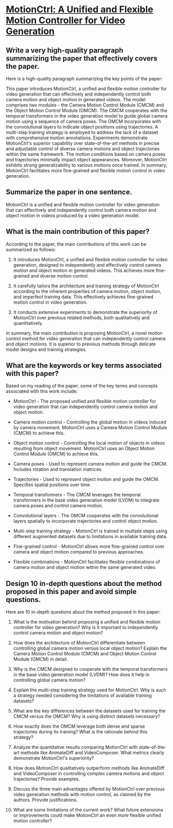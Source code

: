 # [MotionCtrl: A Unified and Flexible Motion Controller for Video   Generation](https://arxiv.org/abs/2312.03641)

## Write a very high-quality paragraph summarizing the paper that effectively covers the paper.

 Here is a high-quality paragraph summarizing the key points of the paper:

This paper introduces MotionCtrl, a unified and flexible motion controller for video generation that can effectively and independently control both camera motion and object motion in generated videos. The model comprises two modules - the Camera Motion Control Module (CMCM) and the Object Motion Control Module (OMCM). The CMCM cooperates with the temporal transformers in the video generation model to guide global camera motion using a sequence of camera poses. The OMCM incorporates with the convolutional layers to indicate object positions using trajectories. A multi-step training strategy is employed to address the lack of a dataset with comprehensive motion annotations. Experiments demonstrate MotionCtrl's superior capability over state-of-the-art methods in precise and adjustable control of diverse camera motions and object trajectories within the same framework. The motion conditions based on camera poses and trajectories minimally impact object appearances. Moreover, MotionCtrl exhibits strong generalizability to various motions once trained. In summary, MotionCtrl facilitates more fine-grained and flexible motion control in video generation.


## Summarize the paper in one sentence.

 MotionCtrl is a unified and flexible motion controller for video generation that can effectively and independently control both camera motion and object motion in videos produced by a video generation model.


## What is the main contribution of this paper?

 According to the paper, the main contributions of this work can be summarized as follows:

1) It introduces MotionCtrl, a unified and flexible motion controller for video generation, designed to independently and effectively control camera motion and object motion in generated videos. This achieves more fine-grained and diverse motion control.

2) It carefully tailors the architecture and training strategy of MotionCtrl according to the inherent properties of camera motion, object motion, and imperfect training data. This effectively achieves fine-grained motion control in video generation. 

3) It conducts extensive experiments to demonstrate the superiority of MotionCtrl over previous related methods, both qualitatively and quantitatively.

In summary, the main contribution is proposing MotionCtrl, a novel motion control method for video generation that can independently control camera and object motions. It is superior to previous methods through delicate model designs and training strategies.


## What are the keywords or key terms associated with this paper?

 Based on my reading of the paper, some of the key terms and concepts associated with this work include:

- MotionCtrl - The proposed unified and flexible motion controller for video generation that can independently control camera motion and object motion.

- Camera motion control - Controlling the global motion in videos induced by camera movement. MotionCtrl uses a Camera Motion Control Module (CMCM) to achieve this.

- Object motion control - Controlling the local motion of objects in videos resulting from object movement. MotionCtrl uses an Object Motion Control Module (OMCM) to achieve this. 

- Camera poses - Used to represent camera motion and guide the CMCM. Includes rotation and translation matrices. 

- Trajectories - Used to represent object motion and guide the OMCM. Specifies spatial positions over time.

- Temporal transformers - The CMCM leverages the temporal transformers in the base video generation model (LVDM) to integrate camera poses and control camera motion.

- Convolutional layers - The OMCM cooperates with the convolutional layers spatially to incorporate trajectories and control object motion.

- Multi-step training strategy - MotionCtrl is trained in multiple steps using different augmented datasets due to limitations in available training data.

- Fine-grained control - MotionCtrl allows more fine-grained control over camera and object motion compared to previous approaches.

- Flexible combinations - MotionCtrl facilitates flexible combinations of camera motion and object motion within the same generated video.


## Design 10 in-depth questions about the method proposed in this paper and avoid simple questions.

 Here are 10 in-depth questions about the method proposed in this paper:

1) What is the motivation behind proposing a unified and flexible motion controller for video generation? Why is it important to independently control camera motion and object motion?

2) How does the architecture of MotionCtrl differentiate between controlling global camera motion versus local object motion? Explain the Camera Motion Control Module (CMCM) and Object Motion Control Module (OMCM) in detail.  

3) Why is the CMCM designed to cooperate with the temporal transformers in the base video generation model (LVDM)? How does it help in controlling global camera motion?

4) Explain the multi-step training strategy used for MotionCtrl. Why is such a strategy needed considering the limitations of available training datasets?

5) What are the key differences between the datasets used for training the CMCM versus the OMCM? Why is using distinct datasets necessary?  

6) How exactly does the OMCM leverage both dense and sparse trajectories during its training? What is the rationale behind this strategy?

7) Analyze the quantitative results comparing MotionCtrl with state-of-the-art methods like AnimateDiff and VideoComposer. What metrics clearly demonstrate MotionCtrl's superiority?

8) How does MotionCtrl qualitatively outperform methods like AnimateDiff and VideoComposer in controlling complex camera motions and object trajectories? Provide examples.  

9) Discuss the three main advantages offered by MotionCtrl over previous video generation methods with motion control, as claimed by the authors. Provide justifications.

10) What are some limitations of the current work? What future extensions or improvements could make MotionCtrl an even more flexible unified motion controller?
